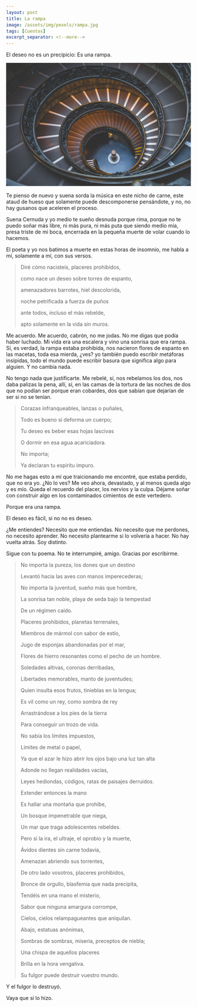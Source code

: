 ```yaml
---
layout: post
title: La rampa
image: /assets/img/pexels/rampa.jpg
tags: [Cuentos]
excerpt_separator: <!--more-->
---
```


El deseo no es un precipicio: Es una rampa.

<!--more-->

[![rampa](/assets/img/pexels/rampa.jpg)](/assets/img/pexels/rampa.jpg)

Te pienso de nuevo y suena sorda la música en este nicho de carne, este ataud de hueso que solamente puede descomponerse pensándote, y no, no hay gusanos que aceleren el proceso.

Suena Cernuda y yo medio te sueño desnuda porque rima, porque no te puedo soñar más libre, ni más pura, ni más puta que siendo medio mía, presa triste de mi boca, encerrada en la pequeña muerte de volar cuando lo hacemos.

El poeta y yo nos batimos a muerte en estas horas de insomnio, me habla a mí, solamente a mí, con sus versos.

>Diré cómo nacisteis, placeres prohibidos,
>
>como nace un deseo sobre torres de espanto,
>
>amenazadores barrotes, hiel descolorida,
>
>noche petrificada a fuerza de puños
>
>ante todos, incluso el más rebelde,
>
>apto solamente en la vida sin muros.

Me acuerdo. Me acuerdo, cabrón, no me jodas. No me digas que podía haber luchado. Mi vida era una escalera y vino una sonrisa que era rampa. Sí, es verdad, la rampa estaba prohibida, nos nacieron flores de espanto en las macetas, toda esa mierda, ¿ves? yo también puedo escribir metáforas insípidas, todo el mundo puede escribir basura que significa algo para alguien. Y no cambia nada.

No tengo nada que justificarte. Me rebelé, sí, nos rebelamos los dos, nos daba palizas la pena, allí, sí, en las camas de la tortura de las noches de dos que no podían ser porque eran cobardes, dos que sabían que dejarían de ser si no se tenían.

>Corazas infranqueables, lanzas o puñales,
>
>Todo es bueno si deforma un cuerpo;
>
>Tu deseo es beber esas hojas lascivas
>
>O dormir en esa agua acariciadora.
>
>No importa;
>
>Ya declaran tu espíritu impuro.

No me hagas esto a mí que traicionando me encontré, que estaba perdido, que no era yo. ¿No lo ves? Me veo ahora, devastado, y al menos queda algo y es mío. Queda el recuerdo del placer, los nervios y la culpa. Déjame soñar con construir algo en los contaminados cimientos de este vertedero.

Porque era una rampa.

El deseo es fácil, si no no es deseo.

¿Me entiendes? Necesito que me entiendas. No necesito que me perdones, no necesito aprender. No necesito plantearme si lo volvería a hacer. No hay vuelta atrás. Soy distinto.

Sigue con tu poema. No te interrumpiré, amigo. Gracias por escribirme.

<blockquote>
<p>No importa la pureza, los dones que un destino
<p>Levantó hacia las aves con manos imperecederas;
<p>No importa la juventud, sueño más que hombre,
<p>La sonrisa tan noble, playa de seda bajo la tempestad
<p>De un régimen caído.
<p>Placeres prohibidos, planetas terrenales,
<p>Miembros de mármol con sabor de estío,
<p>Jugo de esponjas abandonadas por el mar,
<p>Flores de hierro resonantes como el pecho de un hombre.
<p>
<p>Soledades altivas, coronas derribadas,
<p>Libertades memorables, manto de juventudes;
<p>Quien insulta esos frutos, tinieblas en la lengua;
<p>Es vil como un rey, como sombra de rey
<p>Arrastrándose a los pies de la tierra
<p>Para conseguir un trozo de vida.
<p>
<p>No sabía los límites impuestos,
<p>Límites de metal o papel,
<p>Ya que el azar le hizo abrir los ojos bajo una luz tan alta
<p>Adonde no llegan realidades vacías,
<p>Leyes hediondas, códigos, ratas de paisajes derruidos.
<p>
<p>Extender entonces la mano
<p>Es hallar una montaña que prohíbe,
<p>Un bosque impenetrable que niega,
<p>Un mar que traga adolescentes rebeldes.
<p>
<p>Pero si la ira, el ultraje, el oprobio y la muerte,
<p>Ávidos dientes sin carne todavía,
<p>Amenazan abriendo sus torrentes,
<p>De otro lado vosotros, placeres prohibidos,
<p>Bronce de orgullo, blasfemia que nada precipita,
<p>Tendéis en una mano el misterio,
<p>Sabor que ninguna amargura corrompe,
<p>Cielos, cielos relampagueantes que aniquilan.
<p>
<p>Abajo, estatuas anónimas,
<p>Sombras de sombras, miseria, preceptos de niebla;
<p>Una chispa de aquellos placeres
<p>Brilla en la hora vengativa.
<p>Su fulgor puede destruir vuestro mundo.
</blockquote>

Y el fulgor lo destruyó.

Vaya que si lo hizo.

